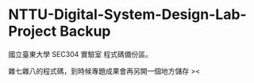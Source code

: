 # NTTU-Digital-System-Design-Lab-Project Backup

國立臺東大學 SEC304 實驗室 程式碼備份區。

雜七雜八的程式碼，到時候專題成果會再另開一個地方儲存 ><